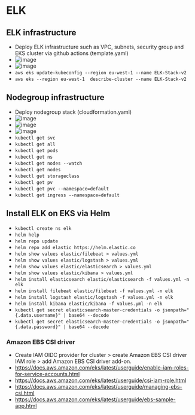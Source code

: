 # ELK

## ELK infrastructure

- Deploy ELK infrastructure such as VPC, subnets, security group and EKS cluster via github actions (template.yaml)
- ![image](https://github.com/user-attachments/assets/ffeef627-3f94-4bbf-a3fc-23d1ec865289)
- ![image](https://github.com/user-attachments/assets/af70e43d-719d-448e-864a-df6f540aedca)
- `aws eks update-kubeconfig --region eu-west-1 --name ELK-Stack-v2`
- `aws eks --region eu-west-1  describe-cluster --name ELK-Stack-v2`

## Nodegroup infrastructure

- Deploy nodegroup stack (cloudformation.yaml)
- ![image](https://github.com/user-attachments/assets/954aff81-7ef9-4d85-abe1-6de55dce7774)
- ![image](https://github.com/user-attachments/assets/06d613fb-15cc-4d6b-9f86-66013707eeec)
- ![image](https://github.com/user-attachments/assets/b3f837a3-62b1-4a47-a5ed-5c5b17af9cd8)
- `kubectl get svc`
- `kubectl get all`
- `kubectl get pods`
- `kubectl get ns`
- `kubectl get nodes --watch`
- `kubectl get nodes`
- `kubectl get storageclass`
- `kubectl get pv`
- `kubectl get pvc --namespace=default`
- `kubectl get ingress --namespace=default`

## Install ELK on EKS via Helm

- `kubectl create ns elk`
- `helm help`
- `helm repo update`
- `helm repo add elastic https://helm.elastic.co`
- `helm show values elastic/filebeat > values.yml`
- `helm show values elastic/logstash > values.yml`
- `helm show values elastic/elasticsearch > values.yml`
- `helm show values elastic/kibana > values.yml`
- `helm install elasticsearch elastic/elasticsearch -f values.yml -n elk`
- `helm install filebeat elastic/filebeat -f values.yml -n elk`
- `helm install logstash elastic/logstash -f values.yml -n elk`
- `helm install kibana elastic/kibana -f values.yml -n elk`
- `kubectl get secret elasticsearch-master-credentials -o jsonpath="{.data.username}" | base64 --decode`
- `kubectl get secret elasticsearch-master-credentials -o jsonpath="{.data.password}" | base64 --decode`

### Amazon EBS CSI driver

- Create IAM OIDC provider for cluster > create Amazon EBS CSI driver IAM role > add Amazon EBS CSI driver add-on.
- <https://docs.aws.amazon.com/eks/latest/userguide/enable-iam-roles-for-service-accounts.html>
- <https://docs.aws.amazon.com/eks/latest/userguide/csi-iam-role.html>
- <https://docs.aws.amazon.com/eks/latest/userguide/managing-ebs-csi.html>
- <https://docs.aws.amazon.com/eks/latest/userguide/ebs-sample-app.html>
